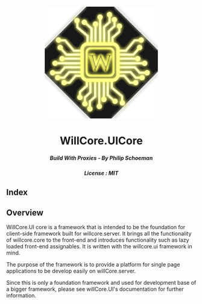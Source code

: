 <p align="center">
<img src="res/WillCoreLogo.png"  />
<h1 align="center">WillCore.UICore</h1>
<h5 align="center">Build With Proxies - By Philip Schoeman</h5>
<h5 align="center">License : MIT</h5>
</p>


## Index


## Overview

WillCore.UI core is a framework that is intended to be the foundation for client-side framework built for willcore.server. It brings all the functionality of willcore.core to the front-end and introduces functionality such as lazy loaded front-end assignables. It is written with the willcore.ui framework in mind.

The purpose of the framework is to provide a platform for single page applications to be develop easily on willCore.server. 

Since this is only a foundation framework and used for development base of a bigger framework, please see willCore.UI's documentation for further information.